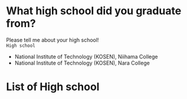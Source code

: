 # What high school did you graduate from?
Please tell me about your high school!  
```High school```  
- National Institute of Technology (KOSEN), Niihama College 
- National Institute of Technology (KOSEN), Nara College 

# List of High school
